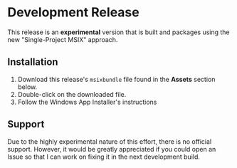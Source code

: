# Development Release
This release is an **experimental** version that is built and packages using the new "Single-Project MSIX" approach. 

## Installation

1. Download this release's `msixbundle` file found in the **Assets** section below.
2. Double-click on the downloaded file.
3. Follow the Windows App Installer's instructions

## Support

Due to the highly experimental nature of this effort, there is no official support. However, it would be greatly appreciated if you could open an Issue so that I can work on fixing it in the next development build.


